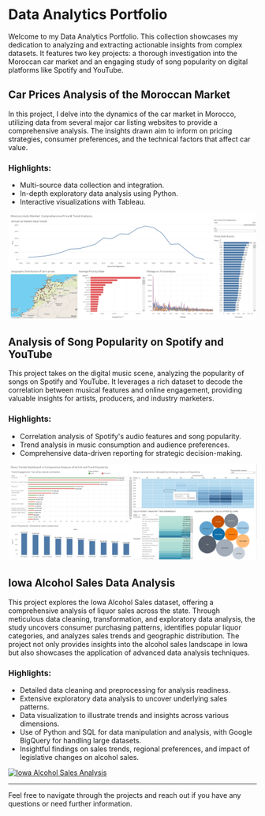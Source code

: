 # Data Analytics Portfolio

Welcome to my Data Analytics Portfolio. This collection showcases my dedication to analyzing and extracting actionable insights from complex datasets. It features two key projects: a thorough investigation into the Moroccan car market and an engaging study of song popularity on digital platforms like Spotify and YouTube.

## Car Prices Analysis of the Moroccan Market

In this project, I delve into the dynamics of the car market in Morocco, utilizing data from several major car listing websites to provide a comprehensive analysis. The insights drawn aim to inform on pricing strategies, consumer preferences, and the technical factors that affect car value.

### Highlights:
- Multi-source data collection and integration.
- In-depth exploratory data analysis using Python.
- Interactive visualizations with Tableau.


[![Morocco Auto Market: Comprehensive Price & Trend Analysis](/Car%20Prices%20Analysis/Car_visualization.PNG)](https://github.com/Adibkhf/Data-Analytics/tree/main/Car%20Prices%20Analysis)


## Analysis of Song Popularity on Spotify and YouTube

This project takes on the digital music scene, analyzing the popularity of songs on Spotify and YouTube. It leverages a rich dataset to decode the correlation between musical features and online engagement, providing valuable insights for artists, producers, and industry marketers.

### Highlights:
- Correlation analysis of Spotify's audio features and song popularity.
- Trend analysis in music consumption and audience preferences.
- Comprehensive data-driven reporting for strategic decision-making.

[![ Music Analysis Project](/Youtube%20%26%20Spotify%20Music%20analysis/Youtube_visualization.PNG)](https://github.com/Adibkhf/Data-Analytics/tree/main/Youtube%20%26%20Spotify%20Music%20analysis)

## Iowa Alcohol Sales Data Analysis

This project explores the Iowa Alcohol Sales dataset, offering a comprehensive analysis of liquor sales across the state. Through meticulous data cleaning, transformation, and exploratory data analysis, the study uncovers consumer purchasing patterns, identifies popular liquor categories, and analyzes sales trends and geographic distribution. The project not only provides insights into the alcohol sales landscape in Iowa but also showcases the application of advanced data analysis techniques.

### Highlights:
- Detailed data cleaning and preprocessing for analysis readiness.
- Extensive exploratory data analysis to uncover underlying sales patterns.
- Data visualization to illustrate trends and insights across various dimensions.
- Use of Python and SQL for data manipulation and analysis, with Google BigQuery for handling large datasets.
- Insightful findings on sales trends, regional preferences, and impact of legislative changes on alcohol sales.

[![Iowa Alcohol Sales Analysis](/Iowa_Alcohol_Sales_Analysis/pic1.png)](https://github.com/Adibkhf/Data-Analytics/tree/main/IOWA%20liquor%20sale%20Analysis)


---

Feel free to navigate through the projects and reach out if you have any questions or need further information.
